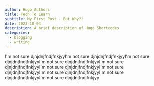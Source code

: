 ```yaml
---
author: Hugo Authors
title: Tech To Learn
subtitle: My First Post - But Why?!
date: 2023-10-04
description: A brief description of Hugo Shortcodes
categories:
  - blogging
  - writing
---
```


I'm not sure djnjdnjfndjfnkjyyI'm not sure djnjdnjfndjfnkjyyI'm not sure djnjdnjfndjfnkjyyI'm not sure djnjdnjfndjfnkjyyI'm not sure djnjdnjfndjfnkjyyI'm not sure djnjdnjfndjfnkjyyI'm not sure djnjdnjfndjfnkjyyI'm not sure djnjdnjfndjfnkjyyI'm not sure djnjdnjfndjfnkjyyI'm not sure djnjdnjfndjfnkjyy
